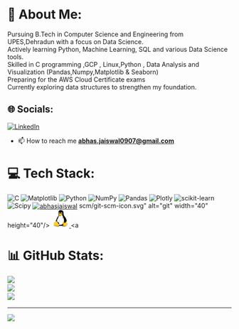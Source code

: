 # 💫 About Me:
Pursuing B.Tech in Computer Science and Engineering from UPES,Dehradun with a focus on Data Science.<br>Actively learning Python, Machine Learning, SQL and various Data Science tools.<br> Skilled in C programming ,GCP , Linux,Python , Data Analysis and Visualization (Pandas,Numpy,Matplotlib & Seaborn)<br> Preparing for the AWS Cloud Certificate exams<br> Currently exploring data structures to strengthen my foundation.<br>


## 🌐 Socials:
[![LinkedIn](https://img.shields.io/badge/LinkedIn-%230077B5.svg?logo=linkedin&logoColor=white)](https://linkedin.com/in/abhasjaiswal) 

- 📫 How to reach me **abhas.jaiswal0907@gmail.com**

# 💻 Tech Stack:
![C](https://img.shields.io/badge/c-%2300599C.svg?style=for-the-badge&logo=c&logoColor=white) ![Matplotlib](https://img.shields.io/badge/Matplotlib-%23ffffff.svg?style=for-the-badge&logo=Matplotlib&logoColor=black) ![Python](https://img.shields.io/badge/python-3670A0?style=for-the-badge&logo=python&logoColor=ffdd54) ![NumPy](https://img.shields.io/badge/numpy-%23013243.svg?style=for-the-badge&logo=numpy&logoColor=white) ![Pandas](https://img.shields.io/badge/pandas-%23150458.svg?style=for-the-badge&logo=pandas&logoColor=white) ![Plotly](https://img.shields.io/badge/Plotly-%233F4F75.svg?style=for-the-badge&logo=plotly&logoColor=white) ![scikit-learn](https://img.shields.io/badge/scikit--learn-%23F7931E.svg?style=for-the-badge&logo=scikit-learn&logoColor=white) ![Scipy](https://img.shields.io/badge/SciPy-%230C55A5.svg?style=for-the-badge&logo=scipy&logoColor=%white)
<a href="https://kaggle.com/abhasjaiswal" target="blank"><img align="center" src="https://raw.githubusercontent.com/rahuldkjain/github-profile-readme-generator/master/src/images/icons/Social/kaggle.svg" alt="abhasjaiswal" height="30" width="40" /></a>
scm/git-scm-icon.svg" alt="git" width="40" height="40"/> </a> <a href="https://www.linux.org/" target="_blank" rel="noreferrer"> <img src="https://raw.githubusercontent.com/devicons/devicon/master/icons/linux/linux-original.svg" alt="linux" width="40" height="40"/> </a> <a 
# 📊 GitHub Stats:
![](https://github-readme-stats.vercel.app/api?username=abhasjaiswal&theme=dark&hide_border=false&include_all_commits=false&count_private=false)<br/>
![](https://github-readme-streak-stats.herokuapp.com/?user=abhasjaiswal&theme=dark&hide_border=false)<br/>
![](https://github-readme-stats.vercel.app/api/top-langs/?username=abhasjaiswal&theme=dark&hide_border=false&include_all_commits=false&count_private=false&layout=compact)

---
[![](https://visitcount.itsvg.in/api?id=abhasjaiswal&icon=0&color=0)](https://visitcount.itsvg.in)

